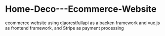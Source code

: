 # Home-Deco---Ecommerce-Website
ecommerce website using djaorestfullapi as a backen framework and vue.js as frontend framework, and  Stripe as payment processing
